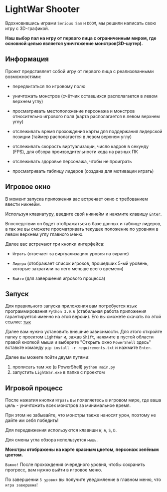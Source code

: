 # LightWar Shooter

Вдохновившись играми `Serious Sam` и `DOOM`, мы решили написать свою игру с 3D-графикой.

**Наш выбор пал на игру от первого лица с ограниченным миром, где основной целью является уничтожение монстров(3D-шутер).**

## Информация

Проект представляет собой игру от первого лица с реализованными возможностями:

- передвигаться по игровому полю

- уничтожать монстров (счётчик оставшихся располагается в левом верхнем углу)

- просматривать местоположение персонажа и монстров относительно игрового поля (карта располагается в левом верхнем углу)

- отслеживать время прохождения карты для поддержания лидерской позиции (таймер располагается в левом верхнем углу)

- отслеживать скорость виртуализации, число кадров в секунду (FPS), для обзора производительности кода на разных ПК

- отслеживать здоровье персонажа, чтобы не проиграть

- просматривать таблицу лидеров (создана для мотивации играть)

## Игровое окно

В момент запуска приложения вас встречает окно с требованием ввести никнейм.

Используя клавиатуру, введите свой никнейм и нажмите клавишу `Enter`.

Впоследствии он будет отображаться в базе данных и таблице лидеров,
а так же вы сможете просматривать текущее положение по уровням в левом верхнем углу главного меню.


Далее вас встречают три кнопки интерфейса:

- `Играть` (отвечает за виртуализацию уровня на экране)

- `Лидеры` (отображает список игроков, прошедших 5-ый уровень, которые затратили на него меньше всего времени)

- `Выйти` (для завершения игрового процесса)

## Запуск

Для правильного запуска приложения вам потребуется язык программирования `Python 3.9.6`
(стабильная работа приложения гарантируется именно на этой версии).
Его вы сможете скачать по этой ссылке: [тык](https://www.python.org/downloads/release/python-396/)

Далее вам нужно установить внешние зависимости.
Для этого откройте папку с проектом `LightWar` и, зажав `Shift`, нажмите в пустой области правой кнопкой мыши и выберите
"Открыть окно `PowerShell` здесь"
вставьте команду `pip install -r requirements.txt` и нажмите `Enter`.

Далее вы можете пойти двумя путями:
1) прописать там же (в PowerShell) `python main.py`
2) запустить `LightWar.exe` в папке с проектом

## Игровой процесс

После нажатия кнопки `Играть` вы появляетесь в игровом мире, где ваша цель - уничтожить всех монстров за минимальное время.

При этом не забывайте, что монстры также наносят урон, поэтому не дайте им себя победить!

Для передвижения используются клавиши `W`, `A`, `S`, `D`.

Для смены угла обзора используется `мышь`.

**Монстры отображены на карте красным цветом, персонаж зелёным цветом.**

`Важно!` После прохождения очередного уровня, чтобы сохранить прогресс, вам нужно выйти в игровое меню.

По завершении `5 уровня` вы получите уведомление в главном меню, что `игра завершена`!